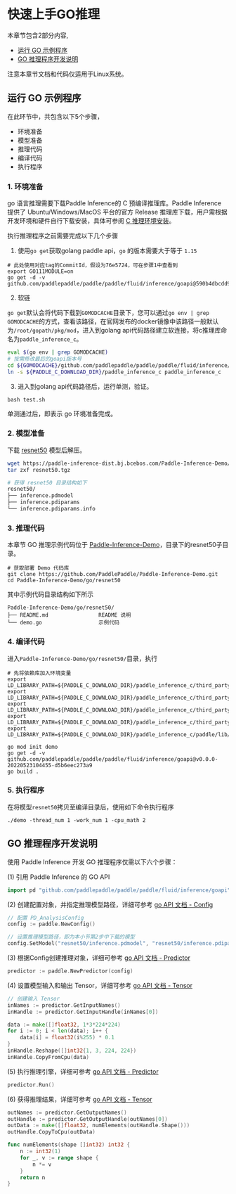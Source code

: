 # 快速上手GO推理

本章节包含2部分内容,
- [运行 GO 示例程序](#id1)
- [GO 推理程序开发说明](#id2)

注意本章节文档和代码仅适用于Linux系统。

## 运行 GO 示例程序

在此环节中，共包含以下5个步骤，
- 环境准备
- 模型准备
- 推理代码
- 编译代码
- 执行程序


### 1. 环境准备

go 语言推理需要下载Paddle Inference的 C 预编译推理库。Paddle Inference 提供了 Ubuntu/Windows/MacOS 平台的官方 Release 推理库下载，用户需根据开发环境和硬件自行下载安装，具体可参阅 [C 推理环境安装](../install/c_install.md)。
 
执行推理程序之前需要完成以下几个步骤

1. 使用`go get`获取golang paddle api，`go` 的版本需要大于等于 `1.15`

```
# 此处使用对应tag的CommitId，假设为76e5724，可在步骤1中查看到
export GO111MODULE=on
go get -d -v github.com/paddlepaddle/paddle/paddle/fluid/inference/goapi@590b4dbcdd989324089ce43c22ef151c746c92a3
```

2. 软链

`go get`默认会将代码下载到`GOMODCACHE`目录下，您可以通过`go env | grep GOMODCACHE`的方式，查看该路径，在官网发布的docker镜像中该路径一般默认为`/root/gopath/pkg/mod`，进入到golang api代码路径建立软连接，将c推理库命名为`paddle_inference_c`。

```bash
eval $(go env | grep GOMODCACHE)
# 按需修改最后的goapi版本号
cd ${GOMODCACHE}/github.com/paddlepaddle/paddle/paddle/fluid/inference/goapi\@v0.0.0-20220523104455-d5b6eec273a9/
ln -s ${PADDLE_C_DOWNLOAD_DIR}/paddle_inference_c paddle_inference_c
```

3. 进入到golang api代码路径后，运行单测，验证。

```
bash test.sh
```
单测通过后，即表示 go 环境准备完成。

### 2. 模型准备

下载 [resnet50](https://paddle-inference-dist.bj.bcebos.com/Paddle-Inference-Demo/resnet50.tgz) 模型后解压。

```bash
wget https://paddle-inference-dist.bj.bcebos.com/Paddle-Inference-Demo/resnet50.tgz
tar zxf resnet50.tgz

# 获得 resnet50 目录结构如下
resnet50/
├── inference.pdmodel
├── inference.pdiparams
└── inference.pdiparams.info
```

### 3. 推理代码

本章节 GO 推理示例代码位于 [Paddle-Inference-Demo](https://github.com/PaddlePaddle/Paddle-Inference-Demo/tree/master/go)，目录下的resnet50子目录。

```
# 获取部署 Demo 代码库
git clone https://github.com/PaddlePaddle/Paddle-Inference-Demo.git
cd Paddle-Inference-Demo/go/resnet50
```
其中示例代码目录结构如下所示
```
Paddle-Inference-Demo/go/resnet50/
├── README.md                README 说明
└── demo.go                  示例代码
```
### 4. 编译代码

进入`Paddle-Inference-Demo/go/resnet50/`目录，执行
```
# 先将依赖库加入环境变量
export LD_LIBRARY_PATH=${PADDLE_C_DOWNLOAD_DIR}/paddle_inference_c/third_party/install/paddle2onnx/lib/:${LD_LIBRARY_PATH}
export LD_LIBRARY_PATH=${PADDLE_C_DOWNLOAD_DIR}/paddle_inference_c/third_party/install/onnxruntime/lib/:${LD_LIBRARY_PATH}
export LD_LIBRARY_PATH=${PADDLE_C_DOWNLOAD_DIR}/paddle_inference_c/third_party/install/mklml/lib/:${LD_LIBRARY_PATH}
export LD_LIBRARY_PATH=${PADDLE_C_DOWNLOAD_DIR}/paddle_inference_c/third_party/install/mkldnn/lib/:${LD_LIBRARY_PATH}
export LD_LIBRARY_PATH=${PADDLE_C_DOWNLOAD_DIR}/paddle_inference_c/paddle/lib/:${LD_LIBRARY_PATH}

go mod init demo
go get -d -v github.com/paddlepaddle/paddle/paddle/fluid/inference/goapi@v0.0.0-20220523104455-d5b6eec273a9
go build .
```

### 5. 执行程序

在将模型`resnet50`拷贝至编译目录后，使用如下命令执行程序
```
./demo -thread_num 1 -work_num 1 -cpu_math 2
```

## GO 推理程序开发说明

使用 Paddle Inference 开发 GO 推理程序仅需以下六个步骤：


(1) 引用 Paddle Inference 的 GO API

```go
import pd "github.com/paddlepaddle/paddle/paddle/fluid/inference/goapi"
```

(2) 创建配置对象，并指定推理模型路径，详细可参考 [go API 文档 - Config](../api_reference/go_api_doc/Config_index)

```go
// 配置 PD_AnalysisConfig
config := paddle.NewConfig()

// 设置推理模型路径，即为本小节第2步中下载的模型
config.SetModel("resnet50/inference.pdmodel", "resnet50/inference.pdiparams")
```

(3) 根据Config创建推理对象，详细可参考 [go API 文档 - Predictor](../api_reference/go_api_doc/Predictor)	

```go
predictor := paddle.NewPredictor(config)
```

(4) 设置模型输入和输出 Tensor，详细可参考 [go API 文档 - Tensor](../api_reference/go_api_doc/Tensor)

```go
// 创建输入 Tensor
inNames := predictor.GetInputNames()
inHandle := predictor.GetInputHandle(inNames[0])

data := make([]float32, 1*3*224*224)
for i := 0; i < len(data); i++ {
    data[i] = float32(i%255) * 0.1
}
inHandle.Reshape([]int32{1, 3, 224, 224})
inHandle.CopyFromCpu(data)
```

(5) 执行推理引擎，详细可参考 [go API 文档 - Predictor](../api_reference/go_api_doc/Predictor)

```go
predictor.Run()
```

(6) 获得推理结果，详细可参考 [go API 文档 - Tensor](../api_reference/go_api_doc/Tensor)

```go
outNames := predictor.GetOutputNames()
outHandle := predictor.GetOutputHandle(outNames[0])
outData := make([]float32, numElements(outHandle.Shape()))
outHandle.CopyToCpu(outData)

func numElements(shape []int32) int32 {
	n := int32(1)
	for _, v := range shape {
		n *= v
	}
	return n
}
```
